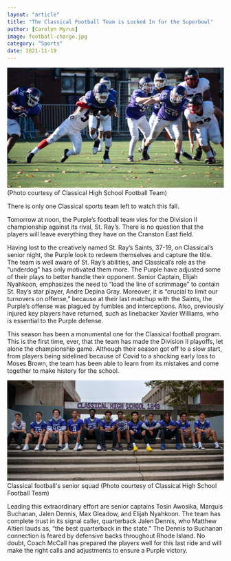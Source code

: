 ```yaml
---
layout: "article"
title: "The Classical Football Team is Locked In for the Superbowl"
author: [Carolyn Myrus]
image: football-charge.jpg
category: "Sports"
date: 2021-11-19
---
```


![CHS Football Team](/assets/images/football-charge.jpg)
<span>(Photo courtesy of Classical High School Football Team)</span>

There is only one Classical sports team left to watch this fall.

Tomorrow at noon, the Purple’s football team vies for the Division II championship against its rival, St. Ray’s. There is no question that the players will leave everything they have on the Cranston East field.

Having lost to the creatively named St. Ray’s Saints, 37-19, on Classical’s senior night, the Purple look to redeem themselves and capture the title. The team is well aware of St. Ray’s abilities, and Classical’s role as the “underdog” has only motivated them more. The Purple have adjusted some of their plays to better handle their opponent. Senior Captain, Elijah Nyahkoon, emphasizes the need to “load the line of scrimmage” to contain St. Ray’s star player, Andre Depina Gray. Moreover, it is “crucial to limit our turnovers on offense,” because at their last matchup with the Saints, the Purple’s offense was plagued by fumbles and interceptions. Also, previously injured key players have returned, such as linebacker Xavier Williams, who is essential to the Purple defense.

This season has been a monumental one for the Classical football program. This is the first time, ever, that the team has made the Division II playoffs, let alone the championship game. Although their season got off to a slow start, from players being sidelined because of Covid to a shocking early loss to Moses Brown, the team has been able to learn from its mistakes and come together to make history for the school. 

![CHS Football Team](/assets/images/football-captains.jpg)
<span>Classical football's senior squad (Photo courtesy of Classical High School Football Team)</span>

Leading this extraordinary effort are senior captains Tosin Awosika, Marquis Buchanan, Jalen Dennis, Max Gleadow, and Elijah Nyahkoon. The team has complete trust in its signal caller, quarterback Jalen Dennis, who Matthew Altieri lauds as, “the best quarterback in the state.” The Dennis to Buchanan connection is feared by defensive backs throughout Rhode Island. No doubt, Coach McCall has prepared the players well for this last ride and will make the right calls and adjustments to ensure a Purple victory.  
